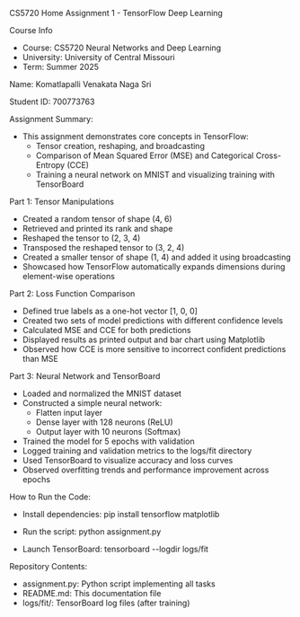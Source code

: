 CS5720 Home Assignment 1 - TensorFlow Deep Learning

 Course Info
- Course: CS5720 Neural Networks and Deep Learning
- University: University of Central Missouri
- Term: Summer 2025

Name: Komatlapalli Venakata Naga Sri 

Student ID: 700773763

Assignment Summary:

- This assignment demonstrates core concepts in TensorFlow:
  - Tensor creation, reshaping, and broadcasting
  - Comparison of Mean Squared Error (MSE) and Categorical Cross-Entropy (CCE)
  - Training a neural network on MNIST and visualizing training with TensorBoard

Part 1: Tensor Manipulations

- Created a random tensor of shape (4, 6)
- Retrieved and printed its rank and shape
- Reshaped the tensor to (2, 3, 4)
- Transposed the reshaped tensor to (3, 2, 4)
- Created a smaller tensor of shape (1, 4) and added it using broadcasting
- Showcased how TensorFlow automatically expands dimensions during element-wise operations

Part 2: Loss Function Comparison

- Defined true labels as a one-hot vector [1, 0, 0]
- Created two sets of model predictions with different confidence levels
- Calculated MSE and CCE for both predictions
- Displayed results as printed output and bar chart using Matplotlib
- Observed how CCE is more sensitive to incorrect confident predictions than MSE

Part 3: Neural Network and TensorBoard

- Loaded and normalized the MNIST dataset
- Constructed a simple neural network:
  - Flatten input layer
  - Dense layer with 128 neurons (ReLU)
  - Output layer with 10 neurons (Softmax)
- Trained the model for 5 epochs with validation
- Logged training and validation metrics to the logs/fit directory
- Used TensorBoard to visualize accuracy and loss curves
- Observed overfitting trends and performance improvement across epochs

How to Run the Code:

- Install dependencies:
  pip install tensorflow matplotlib

- Run the script:
  python assignment.py

- Launch TensorBoard:
  tensorboard --logdir logs/fit

Repository Contents:

- assignment.py: Python script implementing all tasks
- README.md: This documentation file
- logs/fit/: TensorBoard log files (after training)
